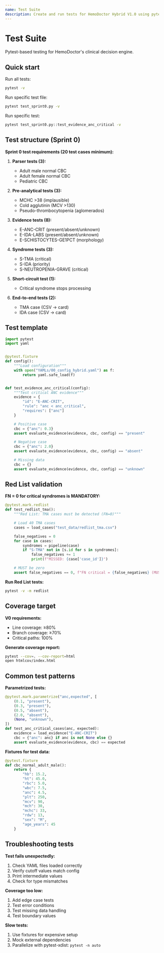 ```yaml
---
name: Test Suite
description: Create and run tests for HemoDoctor Hybrid V1.0 using pytest. Use when implementing Sprint 0 tests, debugging test failures, or validating Red List requirements (FN=0 critical).
---
```


# Test Suite

Pytest-based testing for HemoDoctor's clinical decision engine.

## Quick start

Run all tests:

```bash
pytest -v
```

Run specific test file:

```bash
pytest test_sprint0.py -v
```

Run specific test:

```bash
pytest test_sprint0.py::test_evidence_anc_critical -v
```

## Test structure (Sprint 0)

**Sprint 0 test requirements (20 test cases minimum):**

1. **Parser tests (3):**
   - Adult male normal CBC
   - Adult female normal CBC
   - Pediatric CBC

2. **Pre-analytical tests (3):**
   - MCHC >38 (implausible)
   - Cold agglutinin (MCV >130)
   - Pseudo-thrombocytopenia (aglomerados)

3. **Evidence tests (8):**
   - E-ANC-CRIT (present/absent/unknown)
   - E-IDA-LABS (present/absent/unknown)
   - E-SCHISTOCYTES-GE1PCT (morphology)

4. **Syndrome tests (3):**
   - S-TMA (critical)
   - S-IDA (priority)
   - S-NEUTROPENIA-GRAVE (critical)

5. **Short-circuit test (1):**
   - Critical syndrome stops processing

6. **End-to-end tests (2):**
   - TMA case (CSV → card)
   - IDA case (CSV → card)

## Test template

```python
import pytest
import yaml


@pytest.fixture
def config():
    """Load configuration"""
    with open("YAMLs/00_config_hybrid.yaml") as f:
        return yaml.safe_load(f)


def test_evidence_anc_critical(config):
    """Test critical ANC evidence"""
    evidence = {
        "id": "E-ANC-CRIT",
        "rule": "anc < anc_critical",
        "requires": ["anc"]
    }

    # Positive case
    cbc = {"anc": 0.3}
    assert evaluate_evidence(evidence, cbc, config) == "present"

    # Negative case
    cbc = {"anc": 2.0}
    assert evaluate_evidence(evidence, cbc, config) == "absent"

    # Missing data
    cbc = {}
    assert evaluate_evidence(evidence, cbc, config) == "unknown"
```

## Red List validation

**FN = 0 for critical syndromes is MANDATORY:**

```python
@pytest.mark.redlist
def test_redlist_tma():
    """Red List: TMA cases must be detected (FN=0)"""

    # Load 40 TMA cases
    cases = load_cases("test_data/redlist_tma.csv")

    false_negatives = 0
    for case in cases:
        syndromes = pipeline(case)
        if "S-TMA" not in [s.id for s in syndromes]:
            false_negatives += 1
            print(f"MISSED: {case['case_id']}")

    # MUST be zero
    assert false_negatives == 0, f"FN critical = {false_negatives} (MUST be 0)"
```

**Run Red List tests:**

```bash
pytest -v -m redlist
```

## Coverage target

**V0 requirements:**
- Line coverage: ≥80%
- Branch coverage: ≥70%
- Critical paths: 100%

**Generate coverage report:**

```bash
pytest --cov=. --cov-report=html
open htmlcov/index.html
```

## Common test patterns

**Parametrized tests:**

```python
@pytest.mark.parametrize("anc,expected", [
    (0.1, "present"),
    (0.3, "present"),
    (0.5, "absent"),
    (2.0, "absent"),
    (None, "unknown"),
])
def test_anc_critical_cases(anc, expected):
    evidence = load_evidence("E-ANC-CRIT")
    cbc = {"anc": anc} if anc is not None else {}
    assert evaluate_evidence(evidence, cbc) == expected
```

**Fixtures for test data:**

```python
@pytest.fixture
def cbc_normal_adult_male():
    return {
        "hb": 15.2,
        "ht": 45.0,
        "rbc": 5.0,
        "wbc": 7.5,
        "anc": 4.5,
        "plt": 250,
        "mcv": 90,
        "mch": 30,
        "mchc": 33,
        "rdw": 13,
        "sex": "M",
        "age_years": 45
    }
```

## Troubleshooting tests

**Test fails unexpectedly:**
1. Check YAML files loaded correctly
2. Verify cutoff values match config
3. Print intermediate values
4. Check for type mismatches

**Coverage too low:**
1. Add edge case tests
2. Test error conditions
3. Test missing data handling
4. Test boundary values

**Slow tests:**
1. Use fixtures for expensive setup
2. Mock external dependencies
3. Parallelize with pytest-xdist: `pytest -n auto`
